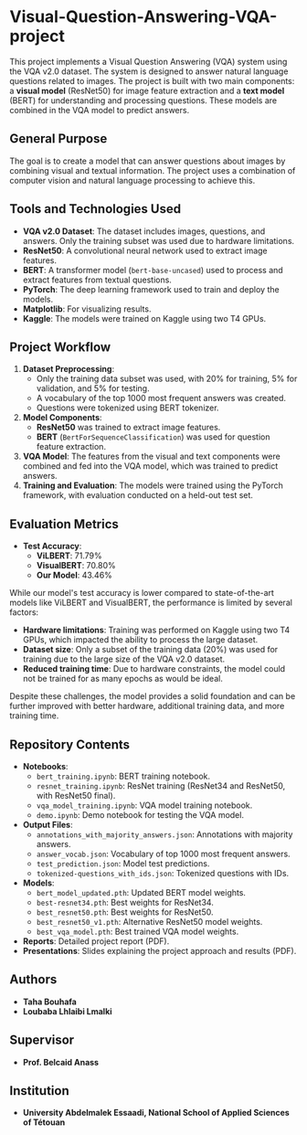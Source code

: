 # Visual-Question-Answering-VQA-project

This project implements a Visual Question Answering (VQA) system using the VQA v2.0 dataset. The system is designed to answer natural language questions related to images. The project is built with two main components: a **visual model** (ResNet50) for image feature extraction and a **text model** (BERT) for understanding and processing questions. These models are combined in the VQA model to predict answers.

## General Purpose
The goal is to create a model that can answer questions about images by combining visual and textual information. The project uses a combination of computer vision and natural language processing to achieve this.

## Tools and Technologies Used
- **VQA v2.0 Dataset**: The dataset includes images, questions, and answers. Only the training subset was used due to hardware limitations.
- **ResNet50**: A convolutional neural network used to extract image features.
- **BERT**: A transformer model (`bert-base-uncased`) used to process and extract features from textual questions.
- **PyTorch**: The deep learning framework used to train and deploy the models.
- **Matplotlib**: For visualizing results.
- **Kaggle**: The models were trained on Kaggle using two T4 GPUs.

## Project Workflow
1. **Dataset Preprocessing**: 
   - Only the training data subset was used, with 20% for training, 5% for validation, and 5% for testing.
   - A vocabulary of the top 1000 most frequent answers was created.
   - Questions were tokenized using BERT tokenizer.
2. **Model Components**:
   - **ResNet50** was trained to extract image features.
   - **BERT** (`BertForSequenceClassification`) was used for question feature extraction.
3. **VQA Model**: The features from the visual and text components were combined and fed into the VQA model, which was trained to predict answers.
4. **Training and Evaluation**: The models were trained using the PyTorch framework, with evaluation conducted on a held-out test set.

## Evaluation Metrics
- **Test Accuracy**:
  - **ViLBERT**: 71.79%
  - **VisualBERT**: 70.80%
  - **Our Model**: 43.46%

While our model's test accuracy is lower compared to state-of-the-art models like ViLBERT and VisualBERT, the performance is limited by several factors:
- **Hardware limitations**: Training was performed on Kaggle using two T4 GPUs, which impacted the ability to process the large dataset.
- **Dataset size**: Only a subset of the training data (20%) was used for training due to the large size of the VQA v2.0 dataset.
- **Reduced training time**: Due to hardware constraints, the model could not be trained for as many epochs as would be ideal.

Despite these challenges, the model provides a solid foundation and can be further improved with better hardware, additional training data, and more training time.

## Repository Contents
- **Notebooks**:
  - `bert_training.ipynb`: BERT training notebook.
  - `resnet_training.ipynb`: ResNet training (ResNet34 and ResNet50, with ResNet50 final).
  - `vqa_model_training.ipynb`: VQA model training notebook.
  - `demo.ipynb`: Demo notebook for testing the VQA model.
- **Output Files**:
  - `annotations_with_majority_answers.json`: Annotations with majority answers.
  - `answer_vocab.json`: Vocabulary of top 1000 most frequent answers.
  - `test_prediction.json`: Model test predictions.
  - `tokenized-questions_with_ids.json`: Tokenized questions with IDs.
- **Models**:
  - `bert_model_updated.pth`: Updated BERT model weights.
  - `best-resnet34.pth`: Best weights for ResNet34.
  - `best_resnet50.pth`: Best weights for ResNet50.
  - `best_resnet50_v1.pth`: Alternative ResNet50 model weights.
  - `best_vqa_model.pth`: Best trained VQA model weights.
- **Reports**: Detailed project report (PDF).
- **Presentations**: Slides explaining the project approach and results (PDF).

## Authors
- **Taha Bouhafa**
- **Loubaba Lhlaibi Lmalki**

## Supervisor
- **Prof. Belcaid Anass**

## Institution
- **University Abdelmalek Essaadi, National School of Applied Sciences of Tétouan**
